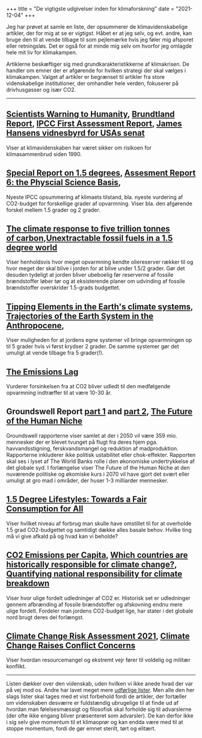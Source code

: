 +++
title = "De vigtigste udgivelser inden for klimaforskning"
date = "2021-12-04"
+++

Jeg har prøvet at samle en liste, der opsummerer de klimavidenskabelige artikler, der for mig at se er *vigtigst*. Håbet er at jeg selv, og evt. andre, kan bruge den til at vende tilbage til som pejlemærke hvis jeg føler mig afsporet eller retningsløs. Det er også for at minde mig selv om hvorfor jeg omlagde hele mit liv for klimakampen.

Artiklerne beskæftiger sig med grundkarakteristikkerne af klimakrisen. De handler om emner der er afgørende for hvilken strategi der skal vælges i klimakampen. Valget af artikler er begrænset til artikler fra store videnskabelige institutioner, der omhandler hele verden, fokuserer på drivhusgasser og især CO2.

---

## [Scientists Warning to Humanity](https://www.ucsusa.org/sites/default/files/attach/2017/11/World%20Scientists%27%20Warning%20to%20Humanity%201992.pdf), [Brundtland Report](https://sustainabledevelopment.un.org/content/documents/5987our-common-future.pdf), [IPCC First Assessment Report](https://www.ipcc.ch/report/climate-change-the-ipcc-1990-and-1992-assessments/), [James Hansens vidnesbyrd for USAs senat](https://www.sealevel.info/1988_Hansen_Senate_Testimony.html)

Viser at klimavidenskaben har været sikker om risikoen for klimasammenbrud siden 1990.

## [Special Report on 1.5 degrees](https://www.ipcc.ch/sr15/download/#full), [Assesment Report 6: the Physcial Science Basis](https://www.ipcc.ch/report/ar6/wg1/#FullReport),

Nyeste IPCC opsummering af klimaets tilstand, bla. nyeste vurdering af CO2-budget for forskellige grader af opvarmning. Viser bla. den afgørende forskel mellem 1.5 grader og 2 grader.

## [The climate response to five trillion tonnes of carbon](https://doi.org/10.1038/nclimate3036),[Unextractable fossil fuels in a 1.5 degree world](https://www.nature.com/articles/s41586-021-03821-8.pdf)

Viser henholdsvis hvor meget opvarmning kendte oliereserver rækker til og hvor meget der skal blive i jorden for at blive under 1.5/2 grader. Gør det desuden tydeligt at jorden bliver ubeboelig før reserverne af fossile brændstoffer løber tør og at eksisterende planer om udvinding af fossile brændstoffer overskrider 1.5-grads budgettet.

## [Tipping Elements in the Earth's climate systems](https://www.pnas.org/content/105/6/1786), [Trajectories of the Earth System in the Anthropocene](https://www.pnas.org/content/pnas/115/33/8252.full.pdf),

Viser muligheden for at jordens egne systemer vil bringe opvarmningen op til 5 grader hvis vi først krydser 2 grader. De samme systemer gør det umuligt at vende tilbage fra 5 grader(!).

## [The Emissions Lag](https://iopscience.iop.org/article/10.1088/1748-9326/10/3/031001)

Vurderer forsinkelsen fra at CO2 bliver udledt til den medfølgende opvarmning indtræffer til at være 10-30 år.

## Groundswell Report [part 1](https://openknowledge.worldbank.org/handle/10986/29461) and [part 2](https://openknowledge.worldbank.org/bitstream/handle/10986/36248/Groundswell%20Part%20II.pdf?sequence=8&isAllowed=y), [The Future of the Human Niche](https://www.pnas.org/content/117/21/11350.full.pdf)

Groundswell rapporterne viser samlet at der i 2050 vil være 359 mio. mennesker der er blevet tvunget på flugt fra deres hjem pga. havvandsstigning, ferskvandsmangel og reduktion af madproduktion. Rapporterne inkluderer ikke politisk ustabilitet eller chok-effekter. Rapporten skal ses i lyset af The World Banks rolle i den økonomiske undertrykkelse af det globale syd. I forlængelse viser The Future of the Human Niche at den nuværende politiske og økomiske kurs i 2070 vil have gjort det svært eller umuligt at gro mad i områder, der huser 1-3 milliarder mennesker.

## [1.5 Degree Lifestyles: Towards a Fair Consumption for All](https://hotorcool.org/wp-content/uploads/2021/10/Hot_or_Cool_1_5_lifestyles_FULL_REPORT_AND_ANNEX_B.pdf)

Viser hvilket niveau af forbrug man skulle have omstillet til for at overholde 1.5 grad CO2-budgettet og samtidigt dække alles basale behov. Hvilke ting må vi give afkald på og hvad kan vi beholde?

## [CO2 Emissions per Capita](https://www.worldometers.info/co2-emissions/co2-emissions-per-capita/), [Which countries are historically responsible for climate change?](https://www.carbonbrief.org/analysis-which-countries-are-historically-responsible-for-climate-change), [Quantifying national responsibility for climate breakdown](https://doi.org/10.1016/S2542-5196(20)30196-0) 

Viser hvor ulige fordelt udledninger af CO2 er. Historisk set er udledninger gennem afbrænding af fossile brændstoffer og afskovning endnu mere ulige fordelt. Fordeler man jordens CO2-budget lige, har stater i det globale nord brugt deres del forlængst.

## [Climate Change Risk Assessment 2021](https://www.chathamhouse.org/sites/default/files/2021-09/2021-09-14-climate-change-risk-assessment-quiggin-et-al.pdf), [Climate Change Raises Conflict Concerns](https://en.unesco.org/courier/2018-2/climate-change-raises-conflict-concerns)

Viser hvordan resourcemangel og ekstremt vejr fører til voldelig og militær konflikt.

---

Listen dækker over den videnskab, uden hvilken vi ikke anede hvad der var på vej mod os. Andre har lavet meget mere [udførlige lister](https://scientistrebellion.com/science/). Men alle den her slags lister skal tages med et vist forbehold fordi de artikler, der fortæller om videnskaben desværre er fuldstændig ubrugelige til at finde ud af hvordan man følelsesmæssigt og filosofisk skal forholde sig til advarslerne (der ofte ikke engang bliver præsenteret som advarsler). De kan derfor ikke i sig selv give momentum til et klimaoprør og kan endda være med til at stoppe momentum, fordi de gør emnet sterilt, tørt og elitært. 